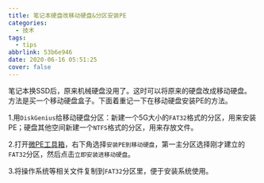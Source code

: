 ```yaml
---
title: 笔记本硬盘改移动硬盘&分区安装PE
categories:
  - 技术
tags:
  - tips
abbrlink: 53b6e946
date: 2020-06-16 05:51:25
cover: false
---
```


 笔记本换SSD后，原来机械硬盘没用了。这时可以将原来的硬盘改成移动硬盘。方法是买一个移动硬盘盒子。下面着重记一下在移动硬盘安装PE的方法。

1.用`DiskGenius`给移动硬盘分区：新建一个5G大小的`FAT32`格式的分区，用来安装PE；硬盘其他空间新建一个`NTFS`格式的分区，用来存放文件。

2.打开[微PE工具箱](http://www.wepe.com.cn/download.html)，右下角选择`安装PE到移动硬盘`，第一主分区选择刚才建立的`FAT32`分区，然后点击`立即安装进移动硬盘`。

3.将操作系统等相关文件复制到`FAT32`分区里，便于安装系统使用。

